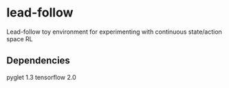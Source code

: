 # lead-follow
Lead-follow toy environment for experimenting with continuous state/action space RL

## Dependencies
pyglet 1.3
tensorflow 2.0
